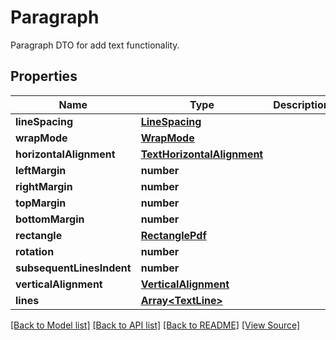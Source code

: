 ﻿# Paragraph
Paragraph DTO for add text functionality.

## Properties
Name | Type | Description | Notes
------------ | ------------- | ------------- | -------------
**lineSpacing** | [**LineSpacing**](LineSpacing.md) |  | [optional]
**wrapMode** | [**WrapMode**](WrapMode.md) |  | [optional]
**horizontalAlignment** | [**TextHorizontalAlignment**](TextHorizontalAlignment.md) |  | [optional]
**leftMargin** | **number** |  | [optional]
**rightMargin** | **number** |  | [optional]
**topMargin** | **number** |  | [optional]
**bottomMargin** | **number** |  | [optional]
**rectangle** | [**RectanglePdf**](RectanglePdf.md) |  | [optional]
**rotation** | **number** |  | [optional]
**subsequentLinesIndent** | **number** |  | [optional]
**verticalAlignment** | [**VerticalAlignment**](VerticalAlignment.md) |  | [optional]
**lines** | [**Array&lt;TextLine&gt;**](TextLine.md) |  | 

[[Back to Model list]](../README.md#documentation-for-models) [[Back to API list]](../README.md#documentation-for-api-endpoints) [[Back to README]](../README.md) [[View Source]](../src/models/paragraph.ts)

